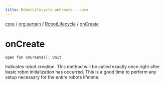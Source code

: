 ```yaml
---
title: RobotLifecycle.onCreate - core
---
```


[core](../../index.md) / [org.sertain](../index.md) / [RobotLifecycle](index.md) / [onCreate](.)

# onCreate

`open fun onCreate(): Unit`

Indicates robot creation. This method will be called exactly once right after basic robot
initialization has occurred. This is a good time to perform any setup necessary for the
entire robots lifetime.

